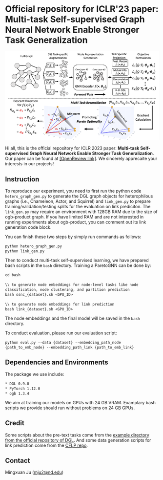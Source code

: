 
# Official repository for ICLR'23 paper: Multi-task Self-supervised Graph Neural Network Enable Stronger Task Generalization

![ParetoGNN](ParetoGNN.png)

Hi all, this is the official repository for ICLR 2023 paper: **Multi-task Self-supervised Graph Neural Network Enable Stronger Task Generalization**. Our paper can be found at [[OpenReview link]](https://openreview.net/forum?id=1tHAZRqftM). We sincerely apprecaite your interests in our projects!

## Instruction

To reproduce our experiment, you need to first run the python code ```hetero_graph_gen.py``` to generate the DGL graph objects for heterophilous graphs (i.e., Chameleon, Actor, and Squirrel) and ```link_gen.py``` to prepare training/validation/testing splits for the evaluation on link prediciton. The ```link_gen.py``` may require an environment with 128GB RAM due to the size of ogb-product graph. If you have limited RAM and are not interested in running experiments about ogb-product, you can comment out its link generation code block. 

You can finish these two steps by simply run commands as follows:

```
python hetero_graph_gen.py
python link_gen.py
```

Then to conduct multi-task self-supervised learning, we have prepared bash scripts in the ```bash``` directory. Training a ParetoGNN can be done by:

```
cd bash

\\ to generate node embeddings for node-level tasks like node classification, node clustering, and partition prediction
bash ssnc_{dataset}.sh <GPU_ID> 

\\ to generate node embeddings for link prediction
bash link_{dataset}.sh <GPU_ID> 
```

The node embeddings and the final model will be saved in the ```bash``` directory.

To conduct evaluation, please run our evaluation script:

```
python eval.py --data {dataset} --embedding_path_node {path_to_emb_node} --embedding_path_link {path_to_emb_link}
```

## Dependencies and Environments
The package we use include:
    
    * DGL 0.9.0
    * PyTorch 1.12.0
    * ogb 1.3.4

We aim at training our models on GPUs with 24 GB VRAM. Examplary bash scripts we provide should run without problems on 24 GB GPUs. 

## Credit
Some scripts about the pre-text tasks come from the [example directory from the official repository of DGL](https://github.com/dmlc/dgl/tree/master/examples/pytorch). And some data generation scripts for link prediction come from the [CFLP repo](https://github.com/DM2-ND/CFLP). 

## Contact
Mingxuan Ju (mju2@nd.edu)
